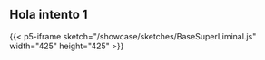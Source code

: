 ## Hola intento 1
{{< p5-iframe  sketch="/showcase/sketches/BaseSuperLiminal.js" width="425" height="425" >}}